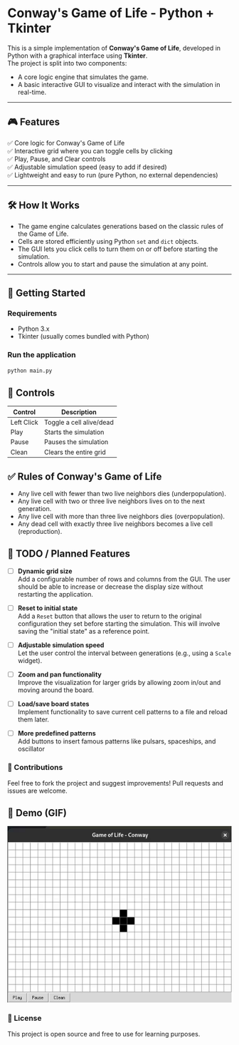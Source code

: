 # Conway's Game of Life - Python + Tkinter

This is a simple implementation of **Conway's Game of Life**, developed in Python with a graphical interface using **Tkinter**.  
The project is split into two components:  
- A core logic engine that simulates the game.  
- A basic interactive GUI to visualize and interact with the simulation in real-time.

---

## 🎮 Features

✅ Core logic for Conway's Game of Life  
✅ Interactive grid where you can toggle cells by clicking  
✅ Play, Pause, and Clear controls  
✅ Adjustable simulation speed (easy to add if desired)  
✅ Lightweight and easy to run (pure Python, no external dependencies)

---

## 🛠️ How It Works

- The game engine calculates generations based on the classic rules of the Game of Life.  
- Cells are stored efficiently using Python `set` and `dict` objects.  
- The GUI lets you click cells to turn them on or off before starting the simulation.  
- Controls allow you to start and pause the simulation at any point.

---

## 🚀 Getting Started

### Requirements
- Python 3.x  
- Tkinter (usually comes bundled with Python)

### Run the application
```bash
python main.py
```

## 🎨 Controls

| Control    | Description                      |
|------------|----------------------------------|
| Left Click | Toggle a cell alive/dead         |
| Play       | Starts the simulation            |
| Pause      | Pauses the simulation            |
| Clean      | Clears the entire grid           |

## ✅ Rules of Conway's Game of Life

- Any live cell with fewer than two live neighbors dies (underpopulation).
- Any live cell with two or three live neighbors lives on to the next generation.
- Any live cell with more than three live neighbors dies (overpopulation).
- Any dead cell with exactly three live neighbors becomes a live cell (reproduction).

## 🚧 TODO / Planned Features

- [ ] **Dynamic grid size**  
  Add a configurable number of rows and columns from the GUI. The user should be able to increase or decrease the display size without restarting the application.

- [ ] **Reset to initial state**  
  Add a `Reset` button that allows the user to return to the original configuration they set before starting the simulation. This will involve saving the "initial state" as a reference point.

- [ ] **Adjustable simulation speed**  
  Let the user control the interval between generations (e.g., using a `Scale` widget).

- [ ] **Zoom and pan functionality**  
  Improve the visualization for larger grids by allowing zoom in/out and moving around the board.

- [ ] **Load/save board states**  
  Implement functionality to save current cell patterns to a file and reload them later.

- [ ] **More predefined patterns**  
  Add buttons to insert famous patterns like pulsars, spaceships, and oscillator

### 🤝 Contributions

Feel free to fork the project and suggest improvements!
Pull requests and issues are welcome.

## 🎥 Demo (GIF)

![Game of Life Demo](demo.gif)

### 📝 License

This project is open source and free to use for learning purposes.
